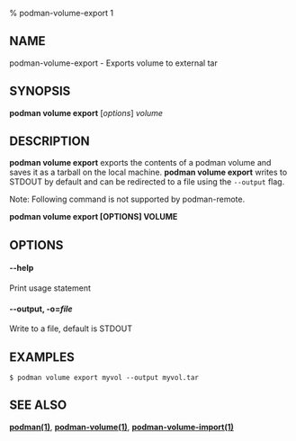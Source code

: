 % podman-volume-export 1

## NAME

podman\-volume\-export - Exports volume to external tar

## SYNOPSIS

**podman volume export** [*options*] _volume_

## DESCRIPTION

**podman volume export** exports the contents of a podman volume and saves it as a tarball
on the local machine. **podman volume export** writes to STDOUT by default and can be
redirected to a file using the `--output` flag.

Note: Following command is not supported by podman-remote.

**podman volume export [OPTIONS] VOLUME**

## OPTIONS

#### **--help**

Print usage statement

#### **--output**, **-o**=_file_

Write to a file, default is STDOUT

## EXAMPLES

```
$ podman volume export myvol --output myvol.tar

```

## SEE ALSO

**[podman(1)](podman.md)**, **[podman-volume(1)](commands/podman-volume/podman-volume.md)**, **[podman-volume-import(1)](commands/podman-volume/podman-volume-import.md)**
